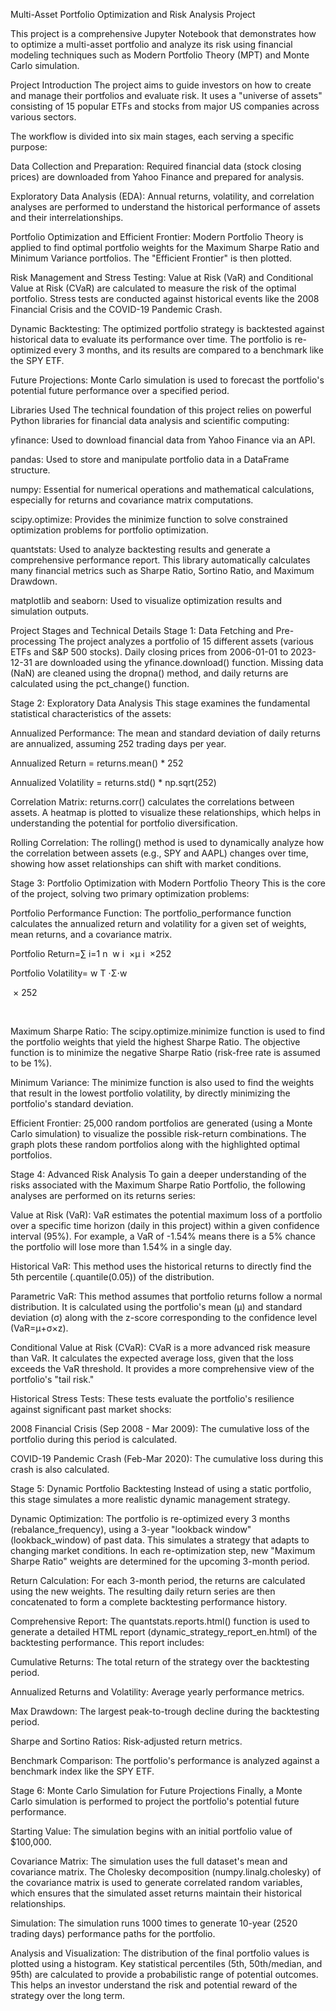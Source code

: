 Multi-Asset Portfolio Optimization and Risk Analysis Project


This project is a comprehensive Jupyter Notebook that demonstrates how to optimize a multi-asset portfolio and analyze its risk using financial modeling techniques such as Modern Portfolio Theory (MPT) and Monte Carlo simulation.

Project Introduction
The project aims to guide investors on how to create and manage their portfolios and evaluate risk. It uses a "universe of assets" consisting of 15 popular ETFs and stocks from major US companies across various sectors.

The workflow is divided into six main stages, each serving a specific purpose:

Data Collection and Preparation: Required financial data (stock closing prices) are downloaded from Yahoo Finance and prepared for analysis.

Exploratory Data Analysis (EDA): Annual returns, volatility, and correlation analyses are performed to understand the historical performance of assets and their interrelationships.

Portfolio Optimization and Efficient Frontier: Modern Portfolio Theory is applied to find optimal portfolio weights for the Maximum Sharpe Ratio and Minimum Variance portfolios. The "Efficient Frontier" is then plotted.

Risk Management and Stress Testing: Value at Risk (VaR) and Conditional Value at Risk (CVaR) are calculated to measure the risk of the optimal portfolio. Stress tests are conducted against historical events like the 2008 Financial Crisis and the COVID-19 Pandemic Crash.

Dynamic Backtesting: The optimized portfolio strategy is backtested against historical data to evaluate its performance over time. The portfolio is re-optimized every 3 months, and its results are compared to a benchmark like the SPY ETF.

Future Projections: Monte Carlo simulation is used to forecast the portfolio's potential future performance over a specified period.

Libraries Used
The technical foundation of this project relies on powerful Python libraries for financial data analysis and scientific computing:

yfinance: Used to download financial data from Yahoo Finance via an API.

pandas: Used to store and manipulate portfolio data in a DataFrame structure.

numpy: Essential for numerical operations and mathematical calculations, especially for returns and covariance matrix computations.

scipy.optimize: Provides the minimize function to solve constrained optimization problems for portfolio optimization.

quantstats: Used to analyze backtesting results and generate a comprehensive performance report. This library automatically calculates many financial metrics such as Sharpe Ratio, Sortino Ratio, and Maximum Drawdown.

matplotlib and seaborn: Used to visualize optimization results and simulation outputs.

Project Stages and Technical Details
Stage 1: Data Fetching and Pre-processing
The project analyzes a portfolio of 15 different assets (various ETFs and S&P 500 stocks). Daily closing prices from 2006-01-01 to 2023-12-31 are downloaded using the yfinance.download() function. Missing data (NaN) are cleaned using the dropna() method, and daily returns are calculated using the pct_change() function.


Stage 2: Exploratory Data Analysis
This stage examines the fundamental statistical characteristics of the assets:

Annualized Performance: The mean and standard deviation of daily returns are annualized, assuming 252 trading days per year.

Annualized Return = returns.mean() * 252

Annualized Volatility = returns.std() * np.sqrt(252)

Correlation Matrix: returns.corr() calculates the correlations between assets. A heatmap is plotted to visualize these relationships, which helps in understanding the potential for portfolio diversification.

Rolling Correlation: The rolling() method is used to dynamically analyze how the correlation between assets (e.g., SPY and AAPL) changes over time, showing how asset relationships can shift with market conditions.


Stage 3: Portfolio Optimization with Modern Portfolio Theory
This is the core of the project, solving two primary optimization problems:

Portfolio Performance Function: The portfolio_performance function calculates the annualized return and volatility for a given set of weights, mean returns, and a covariance matrix.

Portfolio Return=∑ 
i=1
n
​
 w 
i
​
 ×μ 
i
​
 ×252

Portfolio Volatility= 
w 
T
 ⋅Σ⋅w

​
 × 
252

​
 

Maximum Sharpe Ratio: The scipy.optimize.minimize function is used to find the portfolio weights that yield the highest Sharpe Ratio. The objective function is to minimize the negative Sharpe Ratio (risk-free rate is assumed to be 1%).

Minimum Variance: The minimize function is also used to find the weights that result in the lowest portfolio volatility, by directly minimizing the portfolio's standard deviation.

Efficient Frontier: 25,000 random portfolios are generated (using a Monte Carlo simulation) to visualize the possible risk-return combinations. The graph plots these random portfolios along with the highlighted optimal portfolios.


Stage 4: Advanced Risk Analysis
To gain a deeper understanding of the risks associated with the Maximum Sharpe Ratio Portfolio, the following analyses are performed on its returns series:

Value at Risk (VaR): VaR estimates the potential maximum loss of a portfolio over a specific time horizon (daily in this project) within a given confidence interval (95%). For example, a VaR of -1.54% means there is a 5% chance the portfolio will lose more than 1.54% in a single day.

Historical VaR: This method uses the historical returns to directly find the 5th percentile (.quantile(0.05)) of the distribution.

Parametric VaR: This method assumes that portfolio returns follow a normal distribution. It is calculated using the portfolio's mean (μ) and standard deviation (σ) along with the z-score corresponding to the confidence level (VaR=μ+σ×z).

Conditional Value at Risk (CVaR): CVaR is a more advanced risk measure than VaR. It calculates the expected average loss, given that the loss exceeds the VaR threshold. It provides a more comprehensive view of the portfolio's "tail risk."

Historical Stress Tests: These tests evaluate the portfolio's resilience against significant past market shocks:

2008 Financial Crisis (Sep 2008 - Mar 2009): The cumulative loss of the portfolio during this period is calculated.

COVID-19 Pandemic Crash (Feb-Mar 2020): The cumulative loss during this crash is also calculated.


Stage 5: Dynamic Portfolio Backtesting
Instead of using a static portfolio, this stage simulates a more realistic dynamic management strategy.

Dynamic Optimization: The portfolio is re-optimized every 3 months (rebalance_frequency), using a 3-year "lookback window" (lookback_window) of past data. This simulates a strategy that adapts to changing market conditions. In each re-optimization step, new "Maximum Sharpe Ratio" weights are determined for the upcoming 3-month period.

Return Calculation: For each 3-month period, the returns are calculated using the new weights. The resulting daily return series are then concatenated to form a complete backtesting performance history.

Comprehensive Report: The quantstats.reports.html() function is used to generate a detailed HTML report (dynamic_strategy_report_en.html) of the backtesting performance. This report includes:

Cumulative Returns: The total return of the strategy over the backtesting period.

Annualized Returns and Volatility: Average yearly performance metrics.

Max Drawdown: The largest peak-to-trough decline during the backtesting period.

Sharpe and Sortino Ratios: Risk-adjusted return metrics.

Benchmark Comparison: The portfolio's performance is analyzed against a benchmark index like the SPY ETF.


Stage 6: Monte Carlo Simulation for Future Projections
Finally, a Monte Carlo simulation is performed to project the portfolio's potential future performance.

Starting Value: The simulation begins with an initial portfolio value of $100,000.

Covariance Matrix: The simulation uses the full dataset's mean and covariance matrix. The Cholesky decomposition (numpy.linalg.cholesky) of the covariance matrix is used to generate correlated random variables, which ensures that the simulated asset returns maintain their historical relationships.

Simulation: The simulation runs 1000 times to generate 10-year (2520 trading days) performance paths for the portfolio.

Analysis and Visualization: The distribution of the final portfolio values is plotted using a histogram. Key statistical percentiles (5th, 50th/median, and 95th) are calculated to provide a probabilistic range of potential outcomes. This helps an investor understand the risk and potential reward of the strategy over the long term.
